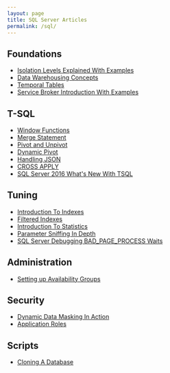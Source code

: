 ```yaml
---
layout: page
title: SQL Server Articles
permalink: /sql/
---
```

<script async src="//pagead2.googlesyndication.com/pagead/js/adsbygoogle.js"></script>
<!-- responsive -->
<ins class="adsbygoogle"
     style="display:block"
     data-ad-client="ca-pub-3340370932015278"
     data-ad-slot="3710942441"
     data-ad-format="auto"></ins>
<script>
(adsbygoogle = window.adsbygoogle || []).push({});
</script>

## Foundations ##
* [Isolation Levels Explained With Examples](https://gavindraper.com/2012/02/18/sql-server-isolation-levels-by-example/)
* [Data Warehousing Concepts](https://gavindraper.com/2017/05/14/sql-data-warehouse-explained/)
* [Temporal Tables](https://gavindraper.com/2016/04/15/sql-2016-temporal-tables-by-example-2/)
* [Service Broker Introduction With Examples](https://gavindraper.com/2012/06/03/sql-server-service-broker-explained/)

## T-SQL ##
* [Window Functions](https://gavindraper.com/2017/05/23/sql-server-window-functions-in-action/)
* [Merge Statement](https://gavindraper.com/2017/05/08/usgin-sql-server-merge/)
* [Pivot and Unpivot](https://gavindraper.com/2017/05/04/sql-server-pivot-unpivot-explained/)
* [Dynamic Pivot](https://gavindraper.com/2017/05/07/sql-server-dynamic-pivot/)
* [Handling JSON](https://gavindraper.com/2017/05/06/sql-server-json/)
* [CROSS APPLY](https://gavindraper.com/2017/05/03/cross-apply-is-awesome/)
* [SQL Server 2016 What's New With TSQL](https://gavindraper.com/2017/06/06/sql-server-2016-tsql-whats-new/)
## Tuning ## 
* [Introduction To Indexes](https://gavindraper.com/2017/05/16/clustered-and-nonclustered-indexes/)
* [Filtered Indexes](https://gavindraper.com/2017/05/30/sql-server-filtered-indexes-by-example/)
* [Introduction To Statistics](https://gavindraper.com/2017/05/22/sql-server-into-to-statistics/)
* [Parameter Sniffing In Depth](https://gavindraper.com/2017/05/31/sql-server-parameter-sniffing/)
* [SQL Server Debugging BAD_PAGE_PROCESS Waits](https://gavindraper.com/2017/06/03/sql-server-bad-page-process-wait/)

## Administration ##
* [Setting up Availability Groups](https://gavindraper.com/2012/11/19/sql-availability-groups-vm-sandbox-step-by-step/)

## Security ##
* [Dynamic Data Masking In Action](https://gavindraper.com/2017/06/01/sql-server-dynamic-data-masking/)
* [Application Roles](https://gavindraper.com/2017/06/05/sql-server-application-roles/)

## Scripts ##
* [Cloning A Database](https://gavindraper.com/2014/03/01/cloning-a-sql-server-database/)

<script async src="//pagead2.googlesyndication.com/pagead/js/adsbygoogle.js"></script>
<!-- responsive -->
<ins class="adsbygoogle"
     style="display:block"
     data-ad-client="ca-pub-3340370932015278"
     data-ad-slot="3710942441"
     data-ad-format="auto"></ins>
<script>
(adsbygoogle = window.adsbygoogle || []).push({});
</script>